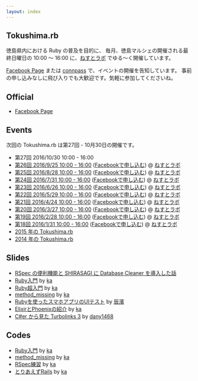 ```yaml
---
layout: index
---
```


## Tokushima.rb

徳島県内における Ruby の普及を目的に、
毎月、徳島マルシェの開催される最終日曜日の 10:00 〜 16:00 に、[ねすとラボ](http://nest-lab.net) でゆる〜く開催しています。

[Facebook Page](https://www.facebook.com/groups/tokushima.rb) または [connpass](http://tokushimarb.connpass.com) で、イベントの開催を告知しています。
事前の申し込みなしに飛び入りでも大歓迎です。気軽に参加してくださいね。

## Official

* [Facebook Page](https://www.facebook.com/groups/tokushima.rb)

## Events

次回の Tokushima.rb は第27回 - 10月30日の開催です。

* 第27回 2016/10/30 10:00 - 16:00
* [第26回 2016/9/25 10:00 - 16:00](http://tokushimarb.connpass.com/event/39014/) ([Facebookで申し込む](https://www.facebook.com/events/168459923588977/)) @ [ねすとラボ](http://nest-lab.net)
* [第25回 2016/8/28 10:00 - 16:00](http://tokushimarb.connpass.com/event/37021/) ([Facebookで申し込む](https://www.facebook.com/events/157035268036285/)) @ [ねすとラボ](http://nest-lab.net)
* [第24回 2016/7/31 10:00 - 16:00](http://tokushimarb.connpass.com/event/35019/) ([Facebookで申し込む](https://www.facebook.com/events/610716995754420/)) @ [ねすとラボ](http://nest-lab.net)
* [第23回 2016/6/26 10:00 - 16:00](http://tokushimarb.connpass.com/event/32936/) ([Facebookで申し込む](https://www.facebook.com/events/940346659396671/)) @ [ねすとラボ](http://nest-lab.net)
* [第22回 2016/5/29 10:00 - 16:00](http://tokushimarb.connpass.com/event/30941/) ([Facebookで申し込む](https://www.facebook.com/events/1728161890730375/)) @ [ねすとラボ](http://nest-lab.net)
* [第21回 2016/4/24 10:00 - 16:00](http://tokushimarb.connpass.com/event/29323/) ([Facebookで申し込む](https://www.facebook.com/events/245731429106575/)) @ [ねすとラボ](http://nest-lab.net)
* [第20回 2016/3/27 10:00 - 16:00](http://tokushimarb.connpass.com/event/27870/) ([Facebookで申し込む](https://www.facebook.com/events/1702930069985573/)) @ [ねすとラボ](http://nest-lab.net)
* [第19回 2016/2/28 10:00 - 16:00](http://tokushimarb.connpass.com/event/26431/) ([Facebookで申し込む](https://www.facebook.com/events/184437711917711/)) @ [ねすとラボ](http://nest-lab.net)
* [第18回 2016/1/31 10:00 - 16:00](http://tokushimarb.connpass.com/event/24728/) ([Facebookで申し込む](https://www.facebook.com/events/1699089430334454/)) @ [ねすとラボ](http://nest-lab.net)
* [2015 年の Tokushima.rb](2015.html)
* [2014 年の Tokushima.rb](2014.html)

## Slides

* [RSpec の便利機能と SHIRASAGI に Database Cleaner を導入した話](https://sunny4381.github.io/remark.js/index.html?/slides/2015-03-29/rspec-extension.md)
* [Ruby入門](http://kaosf.github.io/20140831-tokushimarb-slide) by [ka](http://www.kaosfield.net)
* [Ruby超入門](http://kaosf.github.io/20140928-tokushimarb-slide) by [ka](http://www.kaosfield.net)
* [method_missing](http://kaosf.github.io/20141026-tokushimarb-slide) by [ka](http://www.kaosfield.net)
* [Rubyを使ったスマホアプリのUIテスト](https://www.slideshare.net/secret/d0MkzQdiT8cQIK) by [辰濱](https://www.facebook.com/kenichi.tatsuhama)
* [ElixirとPhoenixの紹介](http://kaosf.github.io/20150830-tokushimarb-slide) by [ka](http://www.kaosfield.net)
* [C#er から見た Turbolinks 3](http://www.slideshare.net/dany1468/cer-turbolinks-3) by [dany1468](https://twitter.com/dany1468)

## Codes

* [Ruby入門](https://github.com/kaosf/20140831-tokushimarb-codes) by [ka](http://www.kaosfield.net)
* [method_missing](https://github.com/kaosf/20141026-tokushimarb-codes) by [ka](http://www.kaosfield.net)
* [RSpec練習](https://github.com/kaosf/20150329-tokushimarb-rspec) by [ka](http://www.kaosfield.net)
* [とりあえずRails](https://github.com/kaosf/20150426-tokushimarb-rails) by [ka](http://www.kaosfield.net)
